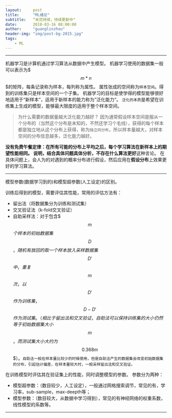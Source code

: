 ```yaml
---
layout:     post
title:      "ML绪论"
subtitle:   “未完待续，持续更新中"
date:       2018-03-16 08:00:00
author:     "guanglinzhou"
header-img: "img/post-bg-2015.jpg"
tags:
    - ML
---
```


<script type="text/javascript" async src="https://cdn.mathjax.org/mathjax/latest/MathJax.js?config=TeX-MML-AM_CHTML"> </script>


----------

机器学习是计算机通过学习算法从数据中产生模型。
机器学习使用的数据集一般可以表示为$$$m*n$$$的矩阵，每条记录称为样本，每列称为属性。
属性张成的空间称为`样本空间`。得到的训练集只是样本空间的一个子集。
机器学习的目标是使学得的模型能够很好地适用于“新样本”，适用于新样本的能力称为”泛化能力“。
`泛化的本质`是希望在训练集上生成的模型，能够最大限度的适用于整个样本空间。

> 为什么需要的数据量越大泛化能力越好？ 因为通常假设样本空间是服从一个分布的（当然这个分布是未知的，不然还学习个毛线），获得的每个样本都是独立地从这个分布上获得，称为`独立同分布`，所以样本量越大，对样本空间的分布信息越多，泛化能力越好。

**没有免费午餐定律：**在所有可能的分布上平均之后，每个学习算法在新样本上的期望性能相同。
说明，结合具体问题具体分析，不存在**什么算法更好**这种言论。
在具体问题上，会人为的对遇到的概率分布进行假设，然后应用在**假设分布**上效果更好的学习算法。


----------

模型参数(数据学习到的)和模型超参数(人工设定)的区别。


训练后得到的模型，需要评估其性能，常用的评估方法有：
- 留出法（将数据集分为训练和测试集）
- 交叉验证法（k-fold交叉验证）
- 自助采样法：对于包含$$$m$$$个样本的初始数据集$$$D$$$，随机有放回的取一个样本放入采样数据集$$$D'$$$中，重复$$$m$$$次，以$$$D'$$$作为训练集，$$$D-D'$$$作为测试集。（相比于留出法和交叉验证，自助法可以保持训练集的大小仍然等于初始数据集大小$$$m$$$，而测试集大小大约为$$$0.368m$$$）。`自助法一般在样本量比较少的时候使用，但是自助法产生的数据集会改变初始数据集的分布，引起估计偏差，在样本量较大时，一般采样留出法和交叉验证。`


在训练模型时评估其在验证集上的性能，同时调整模型的参数。
参数分为两种：
- 模型超参数：（数目较少，人工设定），一般通过网格搜索调节，常见的有，学习率，sub-sample，max-deepth等；
- 模型参数：（数目较大，从数据中学习得到），常见的有神经网络的权重系数，线性模型的系数等。


----------
